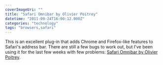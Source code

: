 ```yaml
---
coverImageUri: ""
title: "Safari Omnibar by Olivier Poitrey"
datetime: "2011-09-24T16:00:12.000Z"
categories: "technology"
tags: "browsers,safari"
---
```


This is an excellent plug-in that adds Chrome and Firefox-like features to Safari's address bar. There are still a few bugs to work out, but I've been using it for the last few weeks with few problems: [Safari Omnibar by Olivier Poitrey](http://hackemist.com/SafariOmnibar/).
